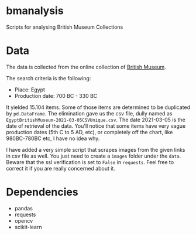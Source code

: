# bmanalysis
Scripts for analysing British Museum Collections

# Data

The data is collected from the online collection of [British Museum](https://www.britishmuseum.org/collection).

The search criteria is the following:

- Place: Egypt
- Production date: 700 BC - 330 BC

It yielded 15.104 items. Some of those items are determined to be duplicated by `pd.DataFrame`.
The elimination gave us the csv file, dully named as `EgyptBritishMuseum-2021-03-05CSVUnique.csv`.
The date 2021-03-05 is the date of retrieval of the data. 
You'll notice that some items have very vague production dates (5th C to 5 AD, etc), or completely
off the chart, like 980BC-780BC etc, I have no idea why.

I have added a very simple script that scrapes images from the given links in csv file as well.
You just need to create a `images` folder under the `data`. Beware that the ssl verification is set to `False` in `requests`. 
Feel free to correct it if you are really concerned about it.

# Dependencies

- pandas
- requests
- opencv
- scikit-learn
